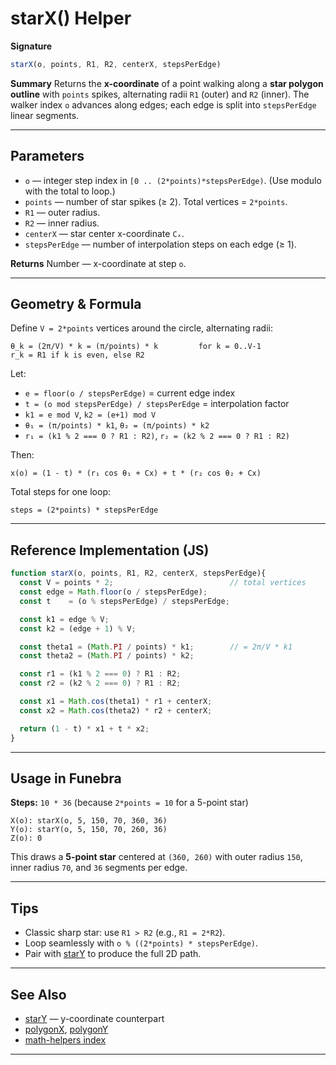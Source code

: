 # starX() Helper

**Signature**

```js
starX(o, points, R1, R2, centerX, stepsPerEdge)
```

**Summary**
Returns the **x-coordinate** of a point walking along a **star polygon outline** with `points` spikes, alternating radii `R1` (outer) and `R2` (inner).
The walker index `o` advances along edges; each edge is split into `stepsPerEdge` linear segments.

---

## Parameters

* `o` — integer step index in `[0 .. (2*points)*stepsPerEdge)`. (Use modulo with the total to loop.)
* `points` — number of star spikes (≥ 2). Total vertices = `2*points`.
* `R1` — outer radius.
* `R2` — inner radius.
* `centerX` — star center x-coordinate `Cₓ`.
* `stepsPerEdge` — number of interpolation steps on each edge (≥ 1).

**Returns**
Number — x-coordinate at step `o`.

---

## Geometry & Formula

Define `V = 2*points` vertices around the circle, alternating radii:

```
θ_k = (2π/V) * k = (π/points) * k         for k = 0..V-1
r_k = R1 if k is even, else R2
```

Let:

* `e = floor(o / stepsPerEdge)` = current edge index
* `t = (o mod stepsPerEdge) / stepsPerEdge` = interpolation factor
* `k1 = e mod V`, `k2 = (e+1) mod V`
* `θ₁ = (π/points) * k1`, `θ₂ = (π/points) * k2`
* `r₁ = (k1 % 2 === 0 ? R1 : R2)`, `r₂ = (k2 % 2 === 0 ? R1 : R2)`

Then:

```
x(o) = (1 - t) * (r₁ cos θ₁ + Cx) + t * (r₂ cos θ₂ + Cx)
```

Total steps for one loop:

```
steps = (2*points) * stepsPerEdge
```

---

## Reference Implementation (JS)

```js
function starX(o, points, R1, R2, centerX, stepsPerEdge){
  const V = points * 2;                          // total vertices
  const edge = Math.floor(o / stepsPerEdge);
  const t    = (o % stepsPerEdge) / stepsPerEdge;

  const k1 = edge % V;
  const k2 = (edge + 1) % V;

  const theta1 = (Math.PI / points) * k1;        // = 2π/V * k1
  const theta2 = (Math.PI / points) * k2;

  const r1 = (k1 % 2 === 0) ? R1 : R2;
  const r2 = (k2 % 2 === 0) ? R1 : R2;

  const x1 = Math.cos(theta1) * r1 + centerX;
  const x2 = Math.cos(theta2) * r2 + centerX;

  return (1 - t) * x1 + t * x2;
}
```

---

## Usage in Funebra

**Steps:** `10 * 36` (because `2*points = 10` for a 5-point star)

```
X(o): starX(o, 5, 150, 70, 360, 36)
Y(o): starY(o, 5, 150, 70, 260, 36)
Z(o): 0
```

This draws a **5-point star** centered at `(360, 260)` with outer radius `150`, inner radius `70`, and `36` segments per edge.

---

## Tips

* Classic sharp star: use `R1 > R2` (e.g., `R1 = 2*R2`).
* Loop seamlessly with `o % ((2*points) * stepsPerEdge)`.
* Pair with [starY](starY.md) to produce the full 2D path.

---

## See Also

* [starY](starY.md) — y-coordinate counterpart
* [polygonX](polygonX.md), [polygonY](polygonY.md)
* [math-helpers index](../math-helpers.md)

---
